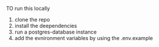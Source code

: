 TO run this locally 

1. clone the repo
2. install the deependencies
3. run a postgres-database instance
4. add the evnironment variables by using the .env.example
